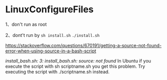 # LinuxConfigureFiles

1、don't run as root

2、dont't run by `sh install.sh`
`./install.sh`

https://stackoverflow.com/questions/670191/getting-a-source-not-found-error-when-using-source-in-a-bash-script

*install_bash.sh: 3: install_bash.sh: source: not found*
In Ubuntu if you execute the script with sh scriptname.sh you get this problem.
Try executing the script with ./scriptname.sh instead.
